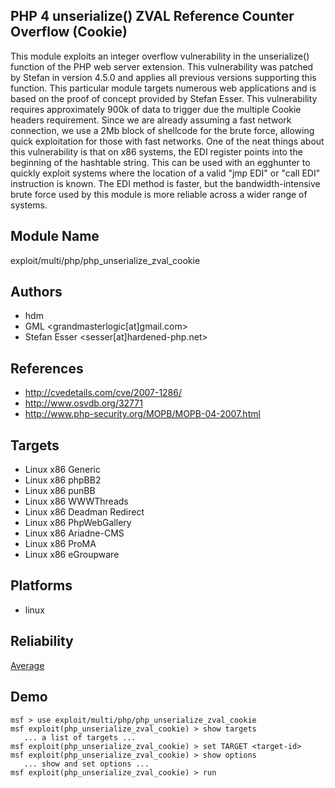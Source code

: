 ## PHP 4 unserialize() ZVAL Reference Counter Overflow (Cookie)

This module exploits an integer overflow vulnerability in 
the unserialize() function of the PHP web server extension. 
This vulnerability was patched by Stefan in version 4.5.0 
and applies all previous versions supporting this function. 
This particular module targets numerous web applications and 
is based on the proof of concept provided by Stefan Esser. 
This vulnerability requires approximately 900k of data to 
trigger due the multiple Cookie headers requirement. Since 
we are already assuming a fast network connection, we use a 
2Mb block of shellcode for the brute force, allowing quick 
exploitation for those with fast networks. One of the neat 
things about this vulnerability is that on x86 systems, the 
EDI register points into the beginning of the hashtable 
string. This can be used with an egghunter to quickly 
exploit systems where the location of a valid "jmp EDI" or 
"call EDI" instruction is known. The EDI method is faster, 
but the bandwidth-intensive brute force used by this module 
is more reliable across a wider range of systems.


## Module Name
exploit/multi/php/php_unserialize_zval_cookie

## Authors
* hdm
* GML <grandmasterlogic[at]gmail.com>
* Stefan Esser <sesser[at]hardened-php.net>


## References
* http://cvedetails.com/cve/2007-1286/
* http://www.osvdb.org/32771
* http://www.php-security.org/MOPB/MOPB-04-2007.html



## Targets
* Linux x86 Generic
* Linux x86 phpBB2
* Linux x86 punBB
* Linux x86 WWWThreads
* Linux x86 Deadman Redirect
* Linux x86 PhpWebGallery
* Linux x86 Ariadne-CMS
* Linux x86 ProMA
* Linux x86 eGroupware


## Platforms
* linux

## Reliability
[Average](https://github.com/rapid7/metasploit-framework/wiki/Exploit-Ranking)

## Demo

```
msf > use exploit/multi/php/php_unserialize_zval_cookie
msf exploit(php_unserialize_zval_cookie) > show targets
   ... a list of targets ...
msf exploit(php_unserialize_zval_cookie) > set TARGET <target-id>
msf exploit(php_unserialize_zval_cookie) > show options
   ... show and set options ...
msf exploit(php_unserialize_zval_cookie) > run
```
    
    